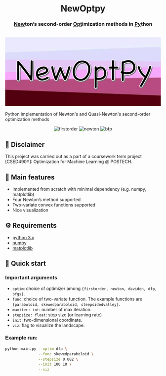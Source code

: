 <div align="center">
  <h1> NewOptpy </h1>
  <h3> <ins>New</ins>ton’s second-order <ins>Opt</ins>imization methods in <ins>Py</ins>thon </h3>
</div>

<br/>

<div align="center">
  <img src="assets/newoptpylogo.png" alt="logo" width="600"/>
</div>

Python implementation of Newton's and Quasi-Newton's second-order optimization methods


<div align="center">
  <img src="assets/FirstOrderGradOptimizer_SkewedParaboloid_stepsize0.02_init[100.0,10.0].gif" alt="firstorder" width="300"/>
  <img src="assets/VanillaNewtonsMethod_SkewedParaboloid_stepsize1.0_init[100.0,10.0].gif" alt="newton" width="300"/>
  <img src="assets/DavidonFletcherPowell_SkewedParaboloid_stepsize0.001_init[100.0,10.0].gif" alt="bfp" width="300"/>
</div>

## :school: Disclaimer
This project was carried out as a part of a coursework term project [CSED490Y]: Optimization for Machine Learning @ POSTECH.


## :pencil: Main features
* Implemented from scratch with minimal dependency (e.g. numpy, matplotlib)
* Four Newton’s method supported
* Two-variate convex functions supported
* Nice visualization


## :gear: Requirements
* [python 3.x](https://pytorch.org)
* [numpy](https://numpy.org)
* [matplotlib](https://matplotlib.org)



## :pushpin: Quick start
### Important arguments
* `optim`: choice of optimizer among `{firstorder, newton, davidon, dfp, bfgs}`.
* `func`: choice of two-variate function. The example functions are `{paraboloid, skewedparaboloid, steepsidedvalley}`.
* `maxiter: int`: number of max iteration.
* `stepsize: float`: step size (or learning rate)
* `init`: two-dimensional coordinate.
* `viz`: flag to visualize the landscape.

### Example run:
```bash
python main.py --optim dfp \
               --func skewedparaboloid \
               --stepsize 0.002 \
               --init 100 10 \
               --viz
```
